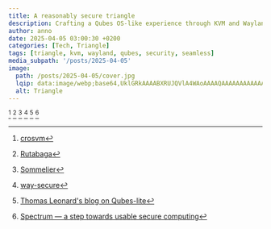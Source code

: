 ```yaml
---
title: A reasonably secure triangle
description: Crafting a Qubes OS-like experience through KVM and Wayland
author: anno
date: 2025-04-05 03:00:30 +0200
categories: [Tech, Triangle]
tags: [triangle, kvm, wayland, qubes, security, seamless]
media_subpath: '/posts/2025-04-05'
image:
  path: /posts/2025-04-05/cover.jpg
  lqip: data:image/webp;base64,UklGRkAAAABXRUJQVlA4WAoAAAAQAAAAAAAAAAAAQUxQSAIAAAAAAFZQOCAYAAAAMAEAnQEqAQABAAFAJiWkAANwAP79NmgA
  alt: Triangle
---
```


[^crosvm]
[^rutabaga]
[^sommelier]
[^way-secure]
[^roscidus]
[^spectrum]

[^crosvm]: [crosvm](https://crosvm.dev)
[^rutabaga]: [Rutabaga](https://crosvm.dev/book/appendix/rutabaga_gfx.html)
[^sommelier]: [Sommelier](https://chromium.googlesource.com/chromiumos/platform2/+/HEAD/vm_tools/sommelier/README.md)
[^way-secure]: [way-secure](https://git.sr.ht/~whynothugo/way-secure)
[^roscidus]: [Thomas Leonard's blog on Qubes-lite](https://roscidus.com/blog/blog/2021/03/07/qubes-lite-with-kvm-and-wayland/)
[^spectrum]: [Spectrum — a step towards usable secure computing](https://spectrum-os.org)

